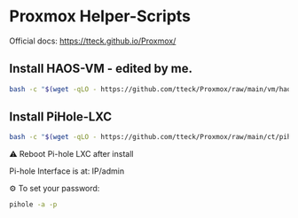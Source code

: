 # Proxmox Helper-Scripts

Official docs: https://tteck.github.io/Proxmox/

## Install HAOS-VM - edited by me.

```bash
bash -c "$(wget -qLO - https://github.com/tteck/Proxmox/raw/main/vm/haos-vm.sh)"

```

## Install PiHole-LXC

```bash
bash -c "$(wget -qLO - https://github.com/tteck/Proxmox/raw/main/ct/pihole.sh)"
```

⚠️ Reboot Pi-hole LXC after install

Pi-hole Interface is at: IP/admin

⚙️ To set your password:

```bash
pihole -a -p

```